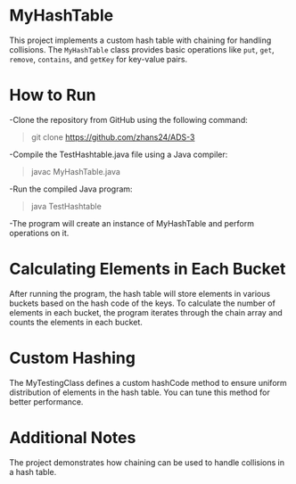 # <b>MyHashTable</b>

This project implements a custom hash table with chaining for handling collisions. The `MyHashTable` class provides basic operations like `put`, `get`, `remove`, `contains`, and `getKey` for key-value pairs.

# How to Run
-Clone the repository from GitHub using the following command:
>git clone https://github.com/zhans24/ADS-3 

-Compile the TestHashtable.java file using a Java compiler:
>javac MyHashTable.java

-Run the compiled Java program:
>  java TestHashtable

-The program will create an instance of MyHashTable and perform operations on it.
#

# Calculating Elements in Each Bucket

After running the program, the hash table will store elements in various buckets based on the hash code of the keys. To calculate the number of elements in each bucket, the program iterates through the chain array and counts the elements in each bucket.


# Custom Hashing

The MyTestingClass defines a custom hashCode method to ensure uniform distribution of elements in the hash table. You can tune this method for better performance.

# Additional Notes

The project demonstrates how chaining can be used to handle collisions in a hash table.

